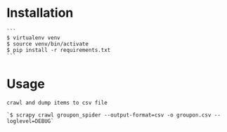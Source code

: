 
# Installation
    ```
    $ virtualenv venv
    $ source venv/bin/activate
    $ pip install -r requirements.txt
    ```
# Usage

    crawl and dump items to csv file

    `$ scrapy crawl groupon_spider --output-format=csv -o groupon.csv --loglevel=DEBUG`
